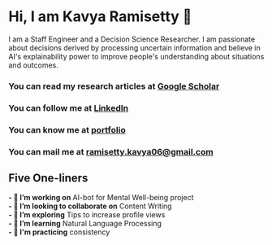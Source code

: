 # Hi, I am Kavya Ramisetty 👋

I am a Staff Engineer and a Decision Science Researcher. I am passionate about decisions derived by processing uncertain information and believe in AI's explainability power to improve people's understanding about situations and outcomes. 

### You can read my research articles at [Google Scholar](https://scholar.google.com/citations?hl=en&user=SlYH23kAAAAJ&view_op=list_works&sortby=pubdate)

### You can follow me at [LinkedIn](https://www.linkedin.com/in/kavya-ramisetty-509298104/)

### You can know me at [portfolio](https://ramisettykavya06.wixsite.com/personal)

### You can mail me at ramisetty.kavya06@gmail.com

## Five One-liners

**- 🔭 I’m working on** AI-bot for Mental Well-being project<br>
**- 👯 I’m looking to collaborate on** Content Writing<br>
**- 🤔 I’m exploring** Tips to increase profile views<br>
**- 🌱 I’m learning** Natural Language Processing<br>
**- 💬 I'm practicing** consistency<br>
